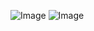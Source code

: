 
![Image](https://github.com/user-attachments/assets/e02ade80-9100-4172-ba5f-c8ad189941c5)
![Image](https://github.com/user-attachments/assets/46892030-7e4f-4451-a097-af4dc227adce)
